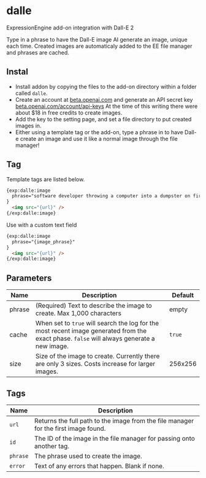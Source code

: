 # dalle

ExpressionEngine add-on integration with Dall-E 2

Type in a phrase to have the Dall-E image AI generate an image, unique each time. Created images are automaticaly added to the EE file manager and phrases are cached.

## Instal

- Install addon by copying the files to the add-on directory within a folder called `dalle`.
- Create an account at [beta.openai.com](https://beta.openai.com/) and generate an API secret key [beta.openai.com/account/api-keys](https://beta.openai.com/account/api-keys) At the time of this writing there were about $18 in free credits to create images.
- Add the key to the setting page, and set a file directory to put created images in.
- Either using a template tag or the add-on, type a phrase in to have Dall-e create an image and use it like a normal image through the file manager!

## Tag

Template tags are listed below.

```html
{exp:dalle:image
  phrase="software developer throwing a computer into a dumpster on fire like the movie office space"
}
  <img src="{url}" />
{/exp:dalle:image}
```

Use with a custom text field

```html
{exp:dalle:image
  phrase="{image_phrase}"
}
  <img src="{url}" />
{/exp:dalle:image}
```

## Parameters

| Name | Description | Default |
| -----|-------------|---------|
| phrase | (Required) Text to describe the image to create.  Max 1,000 characters | empty |
| cache | When set to `true` will search the log for the most recent image generated from the exact phase. `false` will always generate a new image. | `true` |
| size | Size of the image to create.  Currently there are only 3 sizes.  Costs increase for larger images. | 256x256 |

## Tags

| Name | Description |
| -----|-------------|
| `url` | Returns the full path to the image from the file manager for the first image found. |
| `id` | The ID of the image in the file manager for passing onto another tag. |
| `phrase` | The phrase used to create the image. |
| `error` | Text of any errors that happen. Blank if none. |
